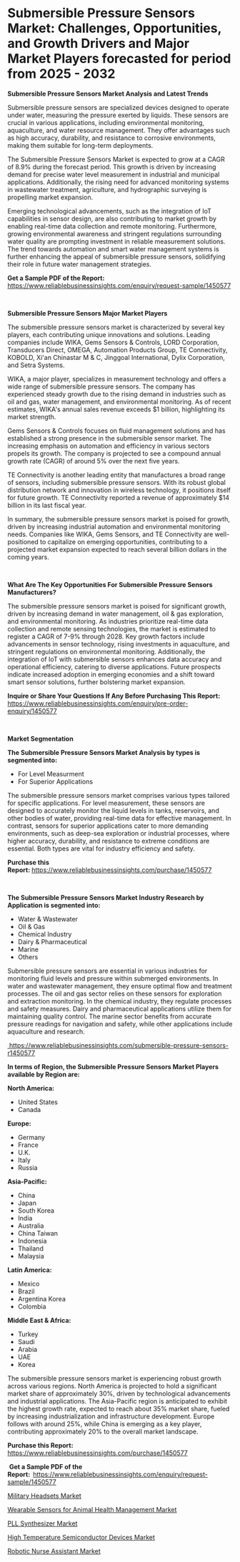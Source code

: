 <p><h1>Submersible Pressure Sensors Market: Challenges, Opportunities, and Growth Drivers and Major Market Players forecasted for period from 2025 - 2032</h1></p><p><strong>Submersible Pressure Sensors Market Analysis and Latest Trends</strong></p>
<p><p>Submersible pressure sensors are specialized devices designed to operate under water, measuring the pressure exerted by liquids. These sensors are crucial in various applications, including environmental monitoring, aquaculture, and water resource management. They offer advantages such as high accuracy, durability, and resistance to corrosive environments, making them suitable for long-term deployments.</p><p>The Submersible Pressure Sensors Market is expected to grow at a CAGR of 8.9% during the forecast period. This growth is driven by increasing demand for precise water level measurement in industrial and municipal applications. Additionally, the rising need for advanced monitoring systems in wastewater treatment, agriculture, and hydrographic surveying is propelling market expansion. </p><p>Emerging technological advancements, such as the integration of IoT capabilities in sensor design, are also contributing to market growth by enabling real-time data collection and remote monitoring. Furthermore, growing environmental awareness and stringent regulations surrounding water quality are prompting investment in reliable measurement solutions. The trend towards automation and smart water management systems is further enhancing the appeal of submersible pressure sensors, solidifying their role in future water management strategies.</p></p>
<p><strong>Get a Sample PDF of the Report:&nbsp;</strong> <a href="https://www.reliablebusinessinsights.com/enquiry/request-sample/1450577?utm_campaign=75&utm_medium=2&utm_source=Github&utm_content=ia&utm_term=10022025&utm_id=submersible-pressure-sensors">https://www.reliablebusinessinsights.com/enquiry/request-sample/1450577</a></p>
<p>&nbsp;</p>
<p><strong>Submersible Pressure Sensors Major Market Players</strong></p>
<p><p>The submersible pressure sensors market is characterized by several key players, each contributing unique innovations and solutions. Leading companies include WIKA, Gems Sensors & Controls, LORD Corporation, Transducers Direct, OMEGA, Automation Products Group, TE Connectivity, KOBOLD, Xi'an Chinastar M & C, Jinggoal International, Dylix Corporation, and Setra Systems.</p><p>WIKA, a major player, specializes in measurement technology and offers a wide range of submersible pressure sensors. The company has experienced steady growth due to the rising demand in industries such as oil and gas, water management, and environmental monitoring. As of recent estimates, WIKA's annual sales revenue exceeds $1 billion, highlighting its market strength.</p><p>Gems Sensors & Controls focuses on fluid management solutions and has established a strong presence in the submersible sensor market. The increasing emphasis on automation and efficiency in various sectors propels its growth. The company is projected to see a compound annual growth rate (CAGR) of around 5% over the next five years.</p><p>TE Connectivity is another leading entity that manufactures a broad range of sensors, including submersible pressure sensors. With its robust global distribution network and innovation in wireless technology, it positions itself for future growth. TE Connectivity reported a revenue of approximately $14 billion in its last fiscal year.</p><p>In summary, the submersible pressure sensors market is poised for growth, driven by increasing industrial automation and environmental monitoring needs. Companies like WIKA, Gems Sensors, and TE Connectivity are well-positioned to capitalize on emerging opportunities, contributing to a projected market expansion expected to reach several billion dollars in the coming years.</p></p>
<p>&nbsp;</p>
<p><strong>What Are The Key Opportunities For Submersible Pressure Sensors Manufacturers?</strong></p>
<p><p>The submersible pressure sensors market is poised for significant growth, driven by increasing demand in water management, oil & gas exploration, and environmental monitoring. As industries prioritize real-time data collection and remote sensing technologies, the market is estimated to register a CAGR of 7-9% through 2028. Key growth factors include advancements in sensor technology, rising investments in aquaculture, and stringent regulations on environmental monitoring. Additionally, the integration of IoT with submersible sensors enhances data accuracy and operational efficiency, catering to diverse applications. Future prospects indicate increased adoption in emerging economies and a shift toward smart sensor solutions, further bolstering market expansion.</p></p>
<p><strong>Inquire or Share Your Questions If Any Before Purchasing This Report:</strong> <a href="https://www.reliablebusinessinsights.com/enquiry/pre-order-enquiry/1450577?utm_campaign=75&utm_medium=2&utm_source=Github&utm_content=ia&utm_term=10022025&utm_id=submersible-pressure-sensors">https://www.reliablebusinessinsights.com/enquiry/pre-order-enquiry/1450577</a></p>
<p>&nbsp;</p>
<p><strong>Market Segmentation</strong></p>
<p><strong>The Submersible Pressure Sensors Market Analysis by types is segmented into:</strong></p>
<p><ul><li>For Level Measurment</li><li>For Superior Applications</li></ul></p>
<p><p>The submersible pressure sensors market comprises various types tailored for specific applications. For level measurement, these sensors are designed to accurately monitor the liquid levels in tanks, reservoirs, and other bodies of water, providing real-time data for effective management. In contrast, sensors for superior applications cater to more demanding environments, such as deep-sea exploration or industrial processes, where higher accuracy, durability, and resistance to extreme conditions are essential. Both types are vital for industry efficiency and safety.</p></p>
<p><strong>Purchase this Report:&nbsp;</strong><a href="https://www.reliablebusinessinsights.com/purchase/1450577?utm_campaign=75&utm_medium=2&utm_source=Github&utm_content=ia&utm_term=10022025&utm_id=submersible-pressure-sensors">https://www.reliablebusinessinsights.com/purchase/1450577</a></p>
<p>&nbsp;</p>
<p><strong>The Submersible Pressure Sensors Market Industry Research by Application is segmented into:</strong></p>
<p><ul><li>Water & Wastewater</li><li>Oil & Gas</li><li>Chemical Industry</li><li>Dairy & Pharmaceutical</li><li>Marine</li><li>Others</li></ul></p>
<p><p>Submersible pressure sensors are essential in various industries for monitoring fluid levels and pressure within submerged environments. In water and wastewater management, they ensure optimal flow and treatment processes. The oil and gas sector relies on these sensors for exploration and extraction monitoring. In the chemical industry, they regulate processes and safety measures. Dairy and pharmaceutical applications utilize them for maintaining quality control. The marine sector benefits from accurate pressure readings for navigation and safety, while other applications include aquaculture and research.</p></p>
<p><a href="https://www.reliablebusinessinsights.com/submersible-pressure-sensors-r1450577?utm_campaign=75&utm_medium=2&utm_source=Github&utm_content=ia&utm_term=10022025&utm_id=submersible-pressure-sensors">&nbsp;https://www.reliablebusinessinsights.com/submersible-pressure-sensors-r1450577</a></p>
<p><strong>In terms of Region, the Submersible Pressure Sensors Market Players available by Region are:</strong></p>
<p>
    <p> <strong> North America: </strong>
        <ul>
            <li>United States</li>
            <li>Canada</li>
        </ul>
        </p> 
    <p> <strong> Europe: </strong>
        <ul>
            <li>Germany</li>
            <li>France</li>
            <li>U.K.</li>
            <li>Italy</li>
            <li>Russia</li>
        </ul>
        </p> 
    <p> <strong> Asia-Pacific: </strong>
        <ul>
            <li>China</li>
            <li>Japan</li>
            <li>South Korea</li>
            <li>India</li>
            <li>Australia</li>
            <li>China Taiwan</li>
            <li>Indonesia</li>
            <li>Thailand</li>
            <li>Malaysia</li>
        </ul>
        </p> 
    <p> <strong> Latin America: </strong>
        <ul>
            <li>Mexico</li>
            <li>Brazil</li>
            <li>Argentina Korea</li>
            <li>Colombia</li>
        </ul>
        </p> 
    <p> <strong> Middle East & Africa: </strong>
        <ul>
            <li>Turkey</li>
            <li>Saudi</li>
            <li>Arabia</li>
            <li>UAE</li>
            <li>Korea</li>
        </ul>
    </p>
    </p>
<p><p>The submersible pressure sensors market is experiencing robust growth across various regions. North America is projected to hold a significant market share of approximately 30%, driven by technological advancements and industrial applications. The Asia-Pacific region is anticipated to exhibit the highest growth rate, expected to reach about 35% market share, fueled by increasing industrialization and infrastructure development. Europe follows with around 25%, while China is emerging as a key player, contributing approximately 20% to the overall market landscape.</p></p>
<p><strong>Purchase this Report: </strong><a href="https://www.reliablebusinessinsights.com/purchase/1450577?utm_campaign=75&utm_medium=2&utm_source=Github&utm_content=ia&utm_term=10022025&utm_id=submersible-pressure-sensors">https://www.reliablebusinessinsights.com/purchase/1450577</a></p>
<p>&nbsp;<strong>Get a Sample PDF of the Report:&nbsp;&nbsp;</strong><a href="https://www.reliablebusinessinsights.com/enquiry/request-sample/1450577?utm_campaign=75&utm_medium=2&utm_source=Github&utm_content=ia&utm_term=10022025&utm_id=submersible-pressure-sensors">https://www.reliablebusinessinsights.com/enquiry/request-sample/1450577</a></p>
<p><strong></strong></p>
<p><p><a href="https://github.com/howdlecirone/Market-Research-Report-List-1/blob/main/military-headsets-market.md?utm_campaign=75&utm_medium=2&utm_source=Github&utm_content=ia&utm_term=10022025&utm_id=submersible-pressure-sensors">Military Headsets Market</a></p><p><a href="https://github.com/saeiddaemo/Market-Research-Report-List-1/blob/main/wearable-sensors-for-animal-health-management-market.md?utm_campaign=75&utm_medium=2&utm_source=Github&utm_content=ia&utm_term=10022025&utm_id=submersible-pressure-sensors">Wearable Sensors for Animal Health Management Market</a></p><p><a href="https://github.com/viipposahko25/Market-Research-Report-List-1/blob/main/pll-synthesizer-market.md?utm_campaign=75&utm_medium=2&utm_source=Github&utm_content=ia&utm_term=10022025&utm_id=submersible-pressure-sensors">PLL Synthesizer Market</a></p><p><a href="https://github.com/salodipura00/Market-Research-Report-List-1/blob/main/high-temperature-semiconductor-devices-market.md?utm_campaign=75&utm_medium=2&utm_source=Github&utm_content=ia&utm_term=10022025&utm_id=submersible-pressure-sensors">High Temperature Semiconductor Devices Market</a></p><p><a href="https://github.com/supicweg/Market-Research-Report-List-1/blob/main/robotic-nurse-assistant-market.md?utm_campaign=75&utm_medium=2&utm_source=Github&utm_content=ia&utm_term=10022025&utm_id=submersible-pressure-sensors">Robotic Nurse Assistant Market</a></p></p>
